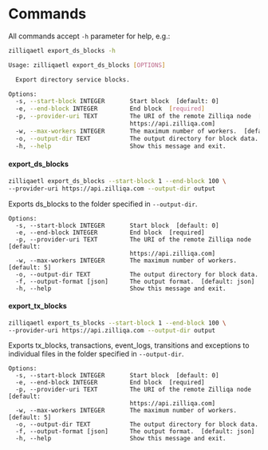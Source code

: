 # Commands

All commands accept `-h` parameter for help, e.g.:

```bash
zilliqaetl export_ds_blocks -h

Usage: zilliqaetl export_ds_blocks [OPTIONS]

  Export directory service blocks.

Options:
  -s, --start-block INTEGER       Start block  [default: 0]
  -e, --end-block INTEGER         End block  [required]
  -p, --provider-uri TEXT         The URI of the remote Zilliqa node  [default:
                                  https://api.zilliqa.com]
  -w, --max-workers INTEGER       The maximum number of workers.  [default: 5]
  -o, --output-dir TEXT           The output directory for block data.
  -h, --help                      Show this message and exit.
```

#### export_ds_blocks

```bash
zilliqaetl export_ds_blocks --start-block 1 --end-block 100 \
--provider-uri https://api.zilliqa.com --output-dir output 
```

Exports ds_blocks to the folder specified in `--output-dir`.

```
Options:
  -s, --start-block INTEGER       Start block  [default: 0]
  -e, --end-block INTEGER         End block  [required]
  -p, --provider-uri TEXT         The URI of the remote Zilliqa node  [default:
                                  https://api.zilliqa.com]
  -w, --max-workers INTEGER       The maximum number of workers.  [default: 5]
  -o, --output-dir TEXT           The output directory for block data.
  -f, --output-format [json]      The output format.  [default: json]
  -h, --help                      Show this message and exit.
```

#### export_tx_blocks

```bash
zilliqaetl export_ts_blocks --start-block 1 --end-block 100 \
--provider-uri https://api.zilliqa.com --output-dir output 
```

Exports tx_blocks, transactions, event_logs, transitions and exceptions 
to individual files in the folder specified in `--output-dir`.

```
Options:
  -s, --start-block INTEGER       Start block  [default: 0]
  -e, --end-block INTEGER         End block  [required]
  -p, --provider-uri TEXT         The URI of the remote Zilliqa node  [default:
                                  https://api.zilliqa.com]
  -w, --max-workers INTEGER       The maximum number of workers.  [default: 5]
  -o, --output-dir TEXT           The output directory for block data.
  -f, --output-format [json]      The output format.  [default: json]
  -h, --help                      Show this message and exit.
```

